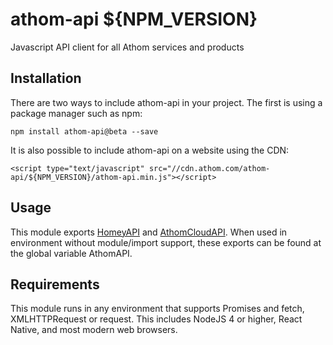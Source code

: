 # athom-api ${NPM_VERSION}
Javascript API client for all Athom services and products

## Installation
There are two ways to include athom-api in your project. The first is using a package manager such as npm:
```
npm install athom-api@beta --save
```

It is also possible to include athom-api on a website using the CDN:
```
<script type="text/javascript" src="//cdn.athom.com/athom-api/${NPM_VERSION}/athom-api.min.js"></script>
```


## Usage
This module exports [HomeyAPI](https://developer.athom.com/docs/api/HomeyAPI.html) and [AthomCloudAPI](https://developer.athom.com/docs/api/AthomCloudAPI.html).
When used in environment without module/import support, these exports can be found at the global variable AthomAPI.

## Requirements
This module runs in any environment that supports Promises and fetch, XMLHTTPRequest or request. This includes NodeJS 4 or higher, React Native, and most modern web browsers.
